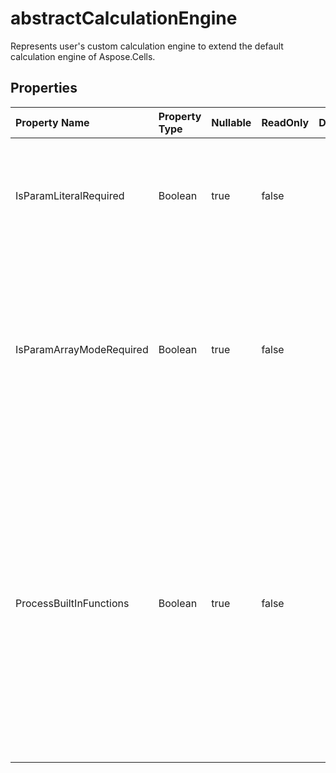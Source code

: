 # **abstractCalculationEngine**

Represents user's custom calculation engine to extend the default calculation engine of Aspose.Cells.  

## **Properties**

| Property Name | Property Type | Nullable |  ReadOnly | DefaultValue | Description | 
| :- | :- | :- |:- |  :- | :- |
|IsParamLiteralRequired|Boolean|true|false |  |Indicates whether this engine needs the literal text of parameter while doing calculation. Default value is false. |
|IsParamArrayModeRequired|Boolean|true|false |  |Indicates whether this engine needs the parameter to be calculated in array mode. Default value is false.            If  is required when calculating custom            functions, this property needs to be set as true. |
|ProcessBuiltInFunctions|Boolean|true|false |  |Whether built-in functions that have been supported by the built-in engine            should be checked and processed by this implementation.            Default is false.            If user needs to change the calculation logic of some built-in functions, this property should be set as true.            Otherwise please leave this property as false for performance consideration. |

